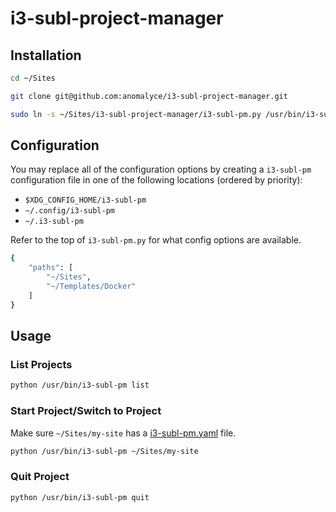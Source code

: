 # i3-subl-project-manager

## Installation
```bash
cd ~/Sites

git clone git@github.com:anomalyce/i3-subl-project-manager.git

sudo ln -s ~/Sites/i3-subl-project-manager/i3-subl-pm.py /usr/bin/i3-subl-pm
```

## Configuration
You may replace all of the configuration options by creating a `i3-subl-pm` configuration file in one of the following locations (ordered by priority):

+ `$XDG_CONFIG_HOME/i3-subl-pm`
+ `~/.config/i3-subl-pm`
+ `~/.i3-subl-pm`

Refer to the top of `i3-subl-pm.py` for what config options are available.

```bash
{
    "paths": [
        "~/Sites",
        "~/Templates/Docker"
    ]
}
```

## Usage
### List Projects
```bash
python /usr/bin/i3-subl-pm list
```

### Start Project/Switch to Project
Make sure `~/Sites/my-site` has a [i3-subl-pm.yaml](/i3-subl-pm.yaml.example) file.

```bash
python /usr/bin/i3-subl-pm ~/Sites/my-site
```

### Quit Project
```bash
python /usr/bin/i3-subl-pm quit
```

